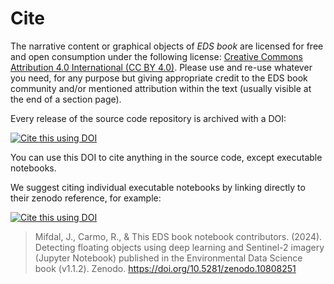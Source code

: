 
# Cite

The narrative content or graphical objects of _EDS book_ are licensed for free and open consumption under the following license: [Creative Commons Attribution 4.0 International (CC BY 4.0)](https://creativecommons.org/licenses/by/4.0/). 
Please use and re-use whatever you need, for any purpose but giving appropriate credit to the EDS book community and/or mentioned attribution within the text (usually visible at the end of a section page).

Every release of the source code repository is archived with a DOI:

[![Cite this using DOI](https://zenodo.org/badge/374708612.svg)](https://zenodo.org/badge/latestdoi/374708612)

You can use this DOI to cite anything in the source code, except executable notebooks.

We suggest citing individual executable notebooks by linking directly to their zenodo reference, for example:

[![Cite this using DOI](https://zenodo.org/badge/493600192.svg)](https://zenodo.org/badge/latestdoi/493600192)

> Mifdal, J., Carmo, R., & This EDS book notebook contributors. (2024). Detecting floating objects using deep learning and Sentinel-2 imagery (Jupyter Notebook) published in the Environmental Data Science book (v1.1.2). Zenodo. https://doi.org/10.5281/zenodo.10808251
